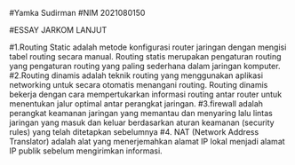 #Yamka Sudirman
#NIM 2021080150

#ESSAY JARKOM LANJUT

#1.Routing Static adalah metode konfigurasi router jaringan dengan mengisi tabel routing secara manual. Routing statis merupakan pengaturan routing yang pengaturan routing yang paling sederhana dalam jaringan komputer.
#2.Routing dinamis adalah teknik routing yang menggunakan aplikasi networking untuk secara otomatis menangani routing. Routing dinamis bekerja dengan cara mempertukarkan informasi routing antar router untuk menentukan jalur optimal antar perangkat jaringan. 
#3.firewall adalah perangkat keamanan jaringan yang memantau dan menyaring lalu lintas jaringan yang masuk dan keluar berdasarkan aturan keamanan (security rules) yang telah ditetapkan sebelumnya
#4. NAT (Network Address Translator) adalah alat yang menerjemahkan alamat IP lokal menjadi alamat IP publik sebelum mengirimkan informasi.